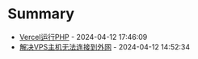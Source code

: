 # Summary

- [Vercel运行PHP](https://github.com/ZSCGR/blog.zscgr.github.io/issues/2) - 2024-04-12 17:46:09
- [解决VPS主机无法连接到外网](https://github.com/ZSCGR/blog.zscgr.github.io/issues/1) - 2024-04-12 14:52:34
